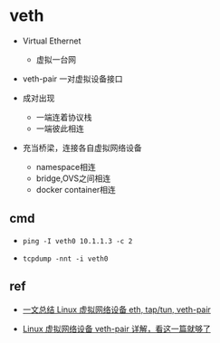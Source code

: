 # veth
+ Virtual Ethernet
    + 虚拟一台网
+ veth-pair 一对虚拟设备接口
+ 成对出现
    + 一端连着协议栈
    + 一端彼此相连

+ 充当桥梁，连接各自虚拟网络设备
    + namespace相连
    + bridge,OVS之间相连
    + docker container相连

## cmd

<!-- veth0 ping veth1 -->
+ `ping -I veth0 10.1.1.3 -c 2`
<!-- 抓包查看过程 -->
+ `tcpdump -nnt -i veth0`


## ref
+ [一文总结 Linux 虚拟网络设备 eth, tap/tun, veth-pair ](https://www.cnblogs.com/bakari/p/10494773.html)
<!-- debug -->
+ [Linux 虚拟网络设备 veth-pair 详解，看这一篇就够了](https://www.cnblogs.com/bakari/p/10613710.html)